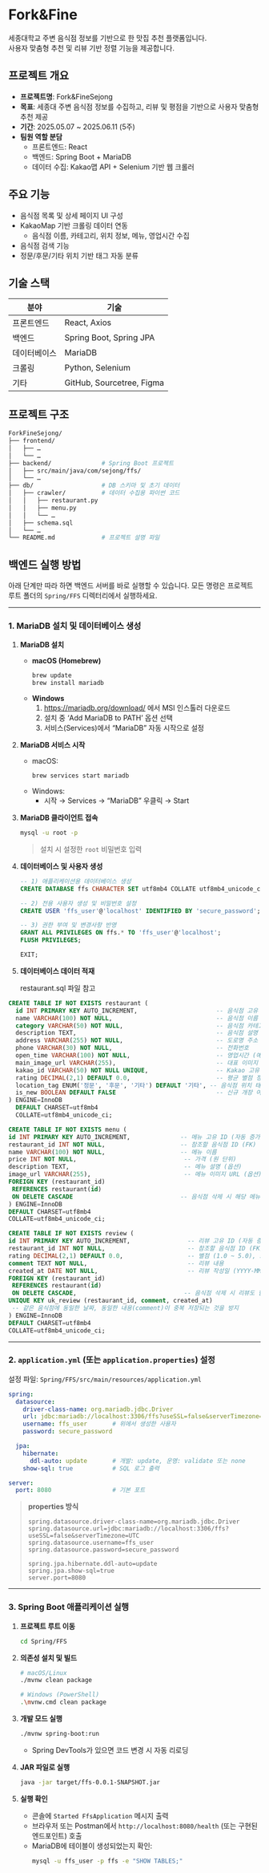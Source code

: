 ﻿# Fork&Fine


세종대학교 주변 음식점 정보를 기반으로 한 맛집 추천 플랫폼입니다.  
사용자 맞춤형 추천 및 리뷰 기반 정렬 기능을 제공합니다.

## 프로젝트 개요

- **프로젝트명**: Fork&FineSejong
- **목표**: 세종대 주변 음식점 정보를 수집하고, 리뷰 및 평점을 기반으로 사용자 맞춤형 추천 제공
- **기간**: 2025.05.07 ~ 2025.06.11 (5주)
- **팀원 역할 분담**
  - 프론트엔드: React
  - 백엔드: Spring Boot + MariaDB
  - 데이터 수집: Kakao맵 API + Selenium 기반 웹 크롤러

## 주요 기능
- 음식점 목록 및 상세 페이지 UI 구성
- KakaoMap 기반 크롤링 데이터 연동
    - 음식점 이름, 카테고리, 위치 정보, 메뉴, 영업시간 수집
- 음식점 검색 기능
- 정문/후문/기타 위치 기반 태그 자동 분류

## 기술 스택

| 분야       | 기술                   |
|------------|------------------------|
| 프론트엔드 | React, Axios     |
| 백엔드     | Spring Boot, Spring JPA|
| 데이터베이스 | MariaDB               |
| 크롤링     | Python, Selenium       |
| 기타       | GitHub, Sourcetree, Figma |

## 프로젝트 구조
```bash
ForkFineSejong/
├── frontend/
│   ├── …
│   └── …
├── backend/              # Spring Boot 프로젝트
│   ├── src/main/java/com/sejong/ffs/
│   └── …
├── db/                   # DB 스키마 및 초기 데이터
│   ├── crawler/          # 데이터 수집용 파이썬 코드
│   │   ├── restaurant.py
│   │   ├── menu.py
│   │   └── …
│   ├── schema.sql
│   └── …
└── README.md             # 프로젝트 설명 파일
```

## 백엔드 실행 방법

아래 단계만 따라 하면 백엔드 서버를 바로 실행할 수 있습니다. 모든 명령은 프로젝트 루트 폴더의 `Spring/FFS` 디렉터리에서 실행하세요.

---

### 1. MariaDB 설치 및 데이터베이스 생성

1. **MariaDB 설치**
   - **macOS (Homebrew)**
     ```bash
     brew update
     brew install mariadb
     ```
   - **Windows**
     1. <https://mariadb.org/download/> 에서 MSI 인스톨러 다운로드
     2. 설치 중 ‘Add MariaDB to PATH’ 옵션 선택
     3. 서비스(Services)에서 “MariaDB” 자동 시작으로 설정

2. **MariaDB 서비스 시작**
   - macOS:
     ```bash
     brew services start mariadb
     ```
   - Windows:
     - 시작 → Services → “MariaDB” 우클릭 → Start

3. **MariaDB 클라이언트 접속**
   ```bash
   mysql -u root -p
   ```
   > 설치 시 설정한 `root` 비밀번호 입력

4. **데이터베이스 및 사용자 생성**
   ```sql
   -- 1) 애플리케이션용 데이터베이스 생성
   CREATE DATABASE ffs CHARACTER SET utf8mb4 COLLATE utf8mb4_unicode_ci;

   -- 2) 전용 사용자 생성 및 비밀번호 설정
   CREATE USER 'ffs_user'@'localhost' IDENTIFIED BY 'secure_password';

   -- 3) 권한 부여 및 변경사항 반영
   GRANT ALL PRIVILEGES ON ffs.* TO 'ffs_user'@'localhost';
   FLUSH PRIVILEGES;

   EXIT;
   ```
5. **데이터베이스 데이터 적재**
   
    restaurant.sql 파일 참고
   
```sql
CREATE TABLE IF NOT EXISTS restaurant (
  id INT PRIMARY KEY AUTO_INCREMENT,                      -- 음식점 고유 ID (자동 증가)
  name VARCHAR(100) NOT NULL,                             -- 음식점 이름
  category VARCHAR(50) NOT NULL,                          -- 음식점 카테고리 (예: 한식, 중식, 양식 등)
  description TEXT,                                       -- 음식점 설명 (필요 시 사용)
  address VARCHAR(255) NOT NULL,                          -- 도로명 주소 또는 지번 주소
  phone VARCHAR(30) NOT NULL,                             -- 전화번호
  open_time VARCHAR(100) NOT NULL,                        -- 영업시간 (예: 11:00~21:30)
  main_image_url VARCHAR(255),                            -- 대표 이미지 URL (없으면 NULL)
  kakao_id VARCHAR(50) NOT NULL UNIQUE,                   -- Kakao 고유 장소 ID (중복 방지 키)
  rating DECIMAL(2,1) DEFAULT 0.0,                        -- 평균 별점 정보 (예: 3.5)
  location_tag ENUM('정문', '후문', '기타') DEFAULT '기타', -- 음식점 위치 태그 (정문/후문/기타)
  is_new BOOLEAN DEFAULT FALSE                            -- 신규 개장 여부 (TRUE/FALSE)
) ENGINE=InnoDB
  DEFAULT CHARSET=utf8mb4
  COLLATE=utf8mb4_unicode_ci;
```
   ```sql
CREATE TABLE IF NOT EXISTS menu (
  id INT PRIMARY KEY AUTO_INCREMENT,              -- 메뉴 고유 ID (자동 증가)
  restaurant_id INT NOT NULL,                     -- 참조할 음식점 ID (FK)
  name VARCHAR(100) NOT NULL,                     -- 메뉴 이름
  price INT NOT NULL,                              -- 가격 (원 단위)
  description TEXT,                                -- 메뉴 설명 (옵션)
  image_url VARCHAR(255),                          -- 메뉴 이미지 URL (옵션)
  FOREIGN KEY (restaurant_id)
    REFERENCES restaurant(id)
    ON DELETE CASCADE                              -- 음식점 삭제 시 해당 메뉴도 함께 삭제
) ENGINE=InnoDB
  DEFAULT CHARSET=utf8mb4
  COLLATE=utf8mb4_unicode_ci;
```
   ```sql
CREATE TABLE IF NOT EXISTS review (
  id INT PRIMARY KEY AUTO_INCREMENT,                -- 리뷰 고유 ID (자동 증가)
  restaurant_id INT NOT NULL,                       -- 참조할 음식점 ID (FK)
  rating DECIMAL(2,1) DEFAULT 0.0,                  -- 별점 (1.0 ~ 5.0), 소수 첫째 자리까지
  comment TEXT NOT NULL,                            -- 리뷰 내용
  created_at DATE NOT NULL,                         -- 리뷰 작성일 (YYYY-MM-DD)
  FOREIGN KEY (restaurant_id)
    REFERENCES restaurant(id)
    ON DELETE CASCADE,                              -- 음식점 삭제 시 리뷰도 함께 삭제
  UNIQUE KEY uk_review (restaurant_id, comment, created_at)
    -- 같은 음식점에 동일한 날짜, 동일한 내용(comment)이 중복 저장되는 것을 방지
) ENGINE=InnoDB
  DEFAULT CHARSET=utf8mb4
  COLLATE=utf8mb4_unicode_ci;
```


---

### 2. `application.yml` (또는 `application.properties`) 설정

설정 파일: `Spring/FFS/src/main/resources/application.yml`

```yaml
spring:
  datasource:
    driver-class-name: org.mariadb.jdbc.Driver
    url: jdbc:mariadb://localhost:3306/ffs?useSSL=false&serverTimezone=UTC
    username: ffs_user       # 위에서 생성한 사용자
    password: secure_password

  jpa:
    hibernate:
      ddl-auto: update       # 개발: update, 운영: validate 또는 none
    show-sql: true           # SQL 로그 출력

server:
  port: 8080                 # 기본 포트
```

> **properties 방식**
> ```properties
> spring.datasource.driver-class-name=org.mariadb.jdbc.Driver
> spring.datasource.url=jdbc:mariadb://localhost:3306/ffs?useSSL=false&serverTimezone=UTC
> spring.datasource.username=ffs_user
> spring.datasource.password=secure_password
>
> spring.jpa.hibernate.ddl-auto=update
> spring.jpa.show-sql=true
> server.port=8080
> ```

---

### 3. Spring Boot 애플리케이션 실행

1. **프로젝트 루트 이동**
   ```bash
   cd Spring/FFS
   ```

2. **의존성 설치 및 빌드**
   ```bash
   # macOS/Linux
   ./mvnw clean package

   # Windows (PowerShell)
   .\mvnw.cmd clean package
   ```

3. **개발 모드 실행**
   ```bash
   ./mvnw spring-boot:run
   ```
   - Spring DevTools가 있으면 코드 변경 시 자동 리로딩

4. **JAR 파일로 실행**
   ```bash
   java -jar target/ffs-0.0.1-SNAPSHOT.jar
   ```

5. **실행 확인**
   - 콘솔에 `Started FfsApplication` 메시지 출력
   - 브라우저 또는 Postman에서 `http://localhost:8080/health` (또는 구현된 엔드포인트) 호출
   - MariaDB에 테이블이 생성되었는지 확인:
     ```bash
     mysql -u ffs_user -p ffs -e "SHOW TABLES;"
     ```
